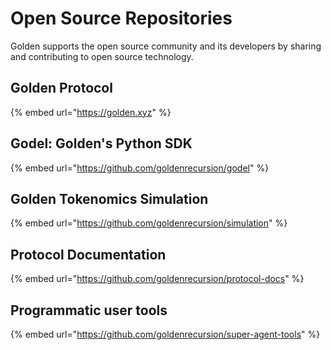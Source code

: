 # Open Source Repositories

Golden supports the open source community and its developers by sharing and contributing to open source technology.

## Golden Protocol

{% embed url="https://golden.xyz" %}

## Godel: Golden's Python SDK

{% embed url="https://github.com/goldenrecursion/godel" %}

## Golden Tokenomics Simulation

{% embed url="https://github.com/goldenrecursion/simulation" %}

## Protocol Documentation

{% embed url="https://github.com/goldenrecursion/protocol-docs" %}

## Programmatic user tools

{% embed url="https://github.com/goldenrecursion/super-agent-tools" %}
